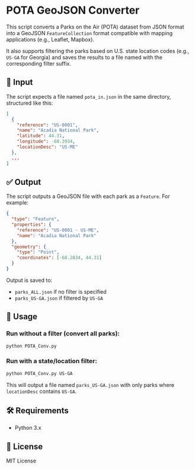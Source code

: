 
# POTA GeoJSON Converter

This script converts a Parks on the Air (POTA) dataset from JSON format into a GeoJSON `FeatureCollection` format compatible with mapping applications (e.g., Leaflet, Mapbox).

It also supports filtering the parks based on U.S. state location codes (e.g., `US-GA` for Georgia) and saves the results to a file named with the corresponding filter suffix.

## 📁 Input

The script expects a file named `pota_in.json` in the same directory, structured like this:

```json
[
  {
    "reference": "US-0001",
    "name": "Acadia National Park",
    "latitude": 44.31,
    "longitude": -68.2034,
    "locationDesc": "US-ME"
  },
  ...
]
```

## ✅ Output

The script outputs a GeoJSON file with each park as a `Feature`. For example:

```json
{
  "type": "Feature",
  "properties": {
    "reference": "US-0001 - US-ME",
    "name": "Acadia National Park"
  },
  "geometry": {
    "type": "Point",
    "coordinates": [-68.2034, 44.31]
  }
}
```

Output is saved to:
- `parks_ALL.json` if no filter is specified
- `parks_US-GA.json` if filtered by `US-GA`

## 🚀 Usage

### Run without a filter (convert all parks):

```bash
python POTA_Conv.py
```

### Run with a state/location filter:

```bash
python POTA_Conv.py US-GA
```

This will output a file named `parks_US-GA.json` with only parks where `locationDesc` contains `US-GA`.

## 🛠 Requirements

- Python 3.x

## 📄 License

MIT License
